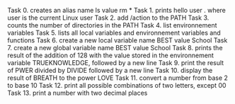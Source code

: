 Task 0. creates an alias name ls value rm *
Task 1. prints hello user . where user is the current Linux user
Task 2. add /action to the PATH
Task 3. counts the number of directories in the PATH
Task 4. list environnement variables
Task 5. lists all local variables and environnement variables and functions
Task 6. create a new local variable name BEST value School
Task 7. create a new global variable name BEST value School
Task 8. prints the result of the addition of 128 with the value stored in the environnement variable TRUEKNOWLEDGE, followed by a new line
Task 9. print the result of PWER divided by DIVIDE followed by a new line
Task 10. display the result of BREATH to the power LOVE
Task 11. convert a number from base 2 to base 10
Task 12. print all possible combinations of two letters, except 00
Task 13. print a number with two decimal places
